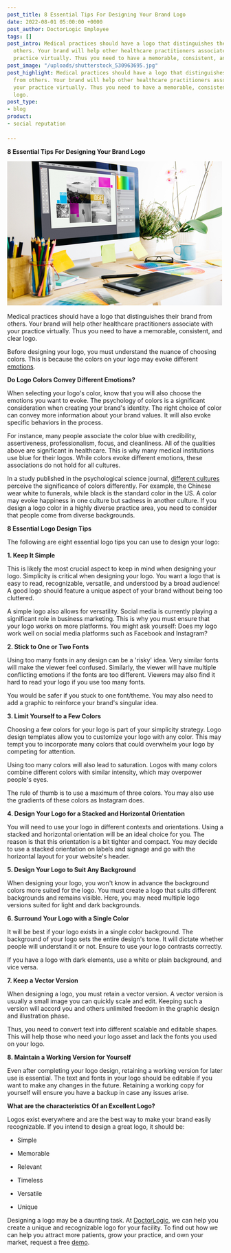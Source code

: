 ```yaml
---
post_title: 8 Essential Tips For Designing Your Brand Logo
date: 2022-08-01 05:00:00 +0000
post_author: DoctorLogic Employee
tags: []
post_intro: Medical practices should have a logo that distinguishes their brand from
  others. Your brand will help other healthcare practitioners associate with your
  practice virtually. Thus you need to have a memorable, consistent, and clear logo.
post_image: "/uploads/shutterstock_530963695.jpg"
post_highlight: Medical practices should have a logo that distinguishes their brand
  from others. Your brand will help other healthcare practitioners associate with
  your practice virtually. Thus you need to have a memorable, consistent, and clear
  logo.
post_type:
- blog
product:
- social reputation

---
```

**8 Essential Tips For Designing Your Brand Logo**

![](/uploads/shutterstock_695759755.jpg)

Medical practices should have a logo that distinguishes their brand from others. Your brand will help other healthcare practitioners associate with your practice virtually. Thus you need to have a memorable, consistent, and clear logo.

Before designing your logo, you must understand the nuance of choosing colors. This is because the colors on your logo may evoke different [emotions](https://onlinelibrary.wiley.com/doi/full/10.1002/col.22171).

**Do Logo Colors Convey Different Emotions?**

When selecting your logo's color, know that you will also choose the emotions you want to evoke. The psychology of colors is a significant consideration when creating your brand's identity. The right choice of color can convey more information about your brand values. It will also evoke specific behaviors in the process.

For instance, many people associate the color blue with credibility, assertiveness, professionalism, focus, and cleanliness. All of the qualities above are significant in healthcare. This is why many medical institutions use blue for their logos. While colors evoke different emotions, these associations do not hold for all cultures.

In a study published in the psychological science journal, [different cultures](https://www.verywellmind.com/are-color-emotion-associations-cultural-or-psychological-5082606) perceive the significance of colors differently. For example, the Chinese wear white to funerals, while black is the standard color in the US. A color may evoke happiness in one culture but sadness in another culture. If you design a logo color in a highly diverse practice area, you need to consider that people come from diverse backgrounds.

**8 Essential Logo Design Tips**

The following are eight essential logo tips you can use to design your logo:

**1. Keep It Simple**

This is likely the most crucial aspect to keep in mind when designing your logo. Simplicity is critical when designing your logo. You want a logo that is easy to read, recognizable, versatile, and understood by a broad audience! A good logo should feature a unique aspect of your brand without being too cluttered.

A simple logo also allows for versatility. Social media is currently playing a significant role in business marketing. This is why you must ensure that your logo works on more platforms. You might ask yourself: Does my logo work well on social media platforms such as Facebook and Instagram?

**2. Stick to One or Two Fonts**

Using too many fonts in any design can be a 'risky' idea. Very similar fonts will make the viewer feel confused. Similarly, the viewer will have multiple conflicting emotions if the fonts are too different. Viewers may also find it hard to read your logo if you use too many fonts.

You would be safer if you stuck to one font/theme. You may also need to add a graphic to reinforce your brand's singular idea.

**3. Limit Yourself to a Few Colors**

Choosing a few colors for your logo is part of your simplicity strategy. Logo design templates allow you to customize your logo with any color. This may tempt you to incorporate many colors that could overwhelm your logo by competing for attention.

Using too many colors will also lead to saturation. Logos with many colors combine different colors with similar intensity, which may overpower people's eyes.

The rule of thumb is to use a maximum of three colors. You may also use the gradients of these colors as Instagram does.

**4. Design Your Logo for a Stacked and Horizontal Orientation**

You will need to use your logo in different contexts and orientations. Using a stacked and horizontal orientation will be an ideal choice for you. The reason is that this orientation is a bit tighter and compact. You may decide to use a stacked orientation on labels and signage and go with the horizontal layout for your website's header.

**5. Design Your Logo to Suit Any Background**

When designing your logo, you won't know in advance the background colors more suited for the logo. You must create a logo that suits different backgrounds and remains visible. Here, you may need multiple logo versions suited for light and dark backgrounds.

**6. Surround Your Logo with a Single Color**

It will be best if your logo exists in a single color background. The background of your logo sets the entire design's tone. It will dictate whether people will understand it or not. Ensure to use your logo contrasts correctly.

If you have a logo with dark elements, use a white or plain background, and vice versa.

**7. Keep a Vector Version**

When designing a logo, you must retain a vector version. A vector version is usually a small image you can quickly scale and edit. Keeping such a version will accord you and others unlimited freedom in the graphic design and illustration phase.

Thus, you need to convert text into different scalable and editable shapes. This will help those who need your logo asset and lack the fonts you used on your logo.

**8. Maintain a Working Version for Yourself**

Even after completing your logo design, retaining a working version for later use is essential. The text and fonts in your logo should be editable if you want to make any changes in the future. Retaining a working copy for yourself will ensure you have a backup in case any issues arise.

**What are the characteristics Of an Excellent Logo?**

Logos exist everywhere and are the best way to make your brand easily recognizable. If you intend to design a great logo, it should be:

* Simple
* Memorable


* Relevant
* Timeless
* Versatile
* Unique

Designing a logo may be a daunting task. At [DoctorLogic](https://doctorlogic.com/), we can help you create a unique and recognizable logo for your facility. To find out how we can help you attract more patients, grow your practice, and own your market, request a free [demo](https://growth.doctorlogic.com/get-a-demo).